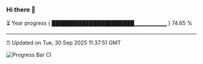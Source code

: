 ### Hi there 👋

⏳ Year progress { ██████████████████████▁▁▁▁▁▁▁▁ } 74.65 %

---

⏰ Updated on Tue, 30 Sep 2025 11:37:51 GMT

![Progress Bar CI](https://github.com/IshwaranRudhara/GIT-ACTION/workflows/Progress%20Bar%20CI/badge.svg)

